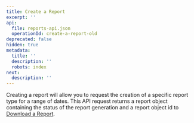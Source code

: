 ```yaml
---
title: Create a Report
excerpt: ''
api:
  file: reports-api.json
  operationId: create-a-report-old
deprecated: false
hidden: true
metadata:
  title: ''
  description: ''
  robots: index
next:
  description: ''
---
```

Creating a report will allow you to request the creation of a specific report type for a range of dates. This API request returns a report object containing the status of the report generation and a report object id to [Download a Report](https://docs.y.uno/reference/download-a-report).
